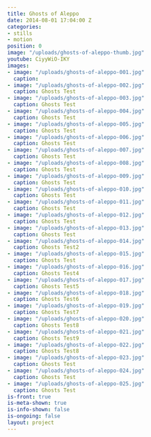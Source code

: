 ```yaml
---
title: Ghosts of Aleppo
date: 2014-08-01 17:04:00 Z
categories:
- stills
- motion
position: 0
image: "/uploads/ghosts-of-aleppo-thumb.jpg"
youtube: CiyyWiO-IKY
images:
- image: "/uploads/ghosts-of-aleppo-001.jpg"
  caption: 
- image: "/uploads/ghosts-of-aleppo-002.jpg"
  caption: Ghosts Test
- image: "/uploads/ghosts-of-aleppo-003.jpg"
  caption: Ghosts Test
- image: "/uploads/ghosts-of-aleppo-004.jpg"
  caption: Ghosts Test
- image: "/uploads/ghosts-of-aleppo-005.jpg"
  caption: Ghosts Test
- image: "/uploads/ghosts-of-aleppo-006.jpg"
  caption: Ghosts Test
- image: "/uploads/ghosts-of-aleppo-007.jpg"
  caption: Ghosts Test
- image: "/uploads/ghosts-of-aleppo-008.jpg"
  caption: Ghosts Test
- image: "/uploads/ghosts-of-aleppo-009.jpg"
  caption: Ghosts Test
- image: "/uploads/ghosts-of-aleppo-010.jpg"
  caption: Ghosts Test
- image: "/uploads/ghosts-of-aleppo-011.jpg"
  caption: Ghosts Test
- image: "/uploads/ghosts-of-aleppo-012.jpg"
  caption: Ghosts Test
- image: "/uploads/ghosts-of-aleppo-013.jpg"
  caption: Ghosts Test
- image: "/uploads/ghosts-of-aleppo-014.jpg"
  caption: Ghosts Test2
- image: "/uploads/ghosts-of-aleppo-015.jpg"
  caption: Ghosts Test
- image: "/uploads/ghosts-of-aleppo-016.jpg"
  caption: Ghosts Test4
- image: "/uploads/ghosts-of-aleppo-017.jpg"
  caption: Ghosts Test5
- image: "/uploads/ghosts-of-aleppo-018.jpg"
  caption: Ghosts Test6
- image: "/uploads/ghosts-of-aleppo-019.jpg"
  caption: Ghosts Test7
- image: "/uploads/ghosts-of-aleppo-020.jpg"
  caption: Ghosts Test8
- image: "/uploads/ghosts-of-aleppo-021.jpg"
  caption: Ghosts Test9
- image: "/uploads/ghosts-of-aleppo-022.jpg"
  caption: Ghosts Test8
- image: "/uploads/ghosts-of-aleppo-023.jpg"
  caption: Ghosts Test
- image: "/uploads/ghosts-of-aleppo-024.jpg"
  caption: Ghosts Test
- image: "/uploads/ghosts-of-aleppo-025.jpg"
  caption: Ghosts Test
is-front: true
is-meta-shown: true
is-info-shown: false
is-ongoing: false
layout: project
---
```



